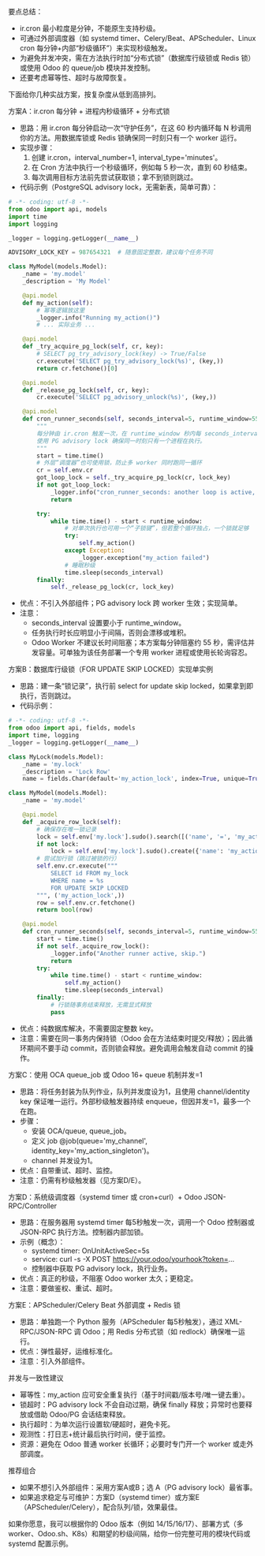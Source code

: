 要点总结：
- ir.cron 最小粒度是分钟，不能原生支持秒级。
- 可通过外部调度器（如 systemd timer、Celery/Beat、APScheduler、Linux cron 每分钟+内部“秒级循环”）来实现秒级触发。
- 为避免并发冲突，需在方法执行时加“分布式锁”（数据库行级锁或 Redis 锁）或使用 Odoo 的 queue/job 模块并发控制。
- 还要考虑幂等性、超时与故障恢复。

下面给你几种实战方案，按复杂度从低到高排列。

方案A：ir.cron 每分钟 + 进程内秒级循环 + 分布式锁
- 思路：用 ir.cron 每分钟启动一次“守护任务”，在这 60 秒内循环每 N 秒调用你的方法。用数据库锁或 Redis 锁确保同一时刻只有一个 worker 运行。
- 实现步骤：
  1) 创建 ir.cron，interval_number=1, interval_type='minutes'。
  2) 在 Cron 方法中执行一个秒级循环，例如每 5 秒一次，直到 60 秒结束。
  3) 每次调用目标方法前先尝试获取锁；拿不到锁则跳过。
- 代码示例（PostgreSQL advisory lock，无需新表，简单可靠）：

```python
# -*- coding: utf-8 -*-
from odoo import api, models
import time
import logging

_logger = logging.getLogger(__name__)

ADVISORY_LOCK_KEY = 987654321  # 随意固定整数，建议每个任务不同

class MyModel(models.Model):
    _name = 'my.model'
    _description = 'My Model'

    @api.model
    def my_action(self):
        # 幂等逻辑放这里
        _logger.info("Running my_action()")
        # ... 实际业务 ...

    @api.model
    def _try_acquire_pg_lock(self, cr, key):
        # SELECT pg_try_advisory_lock(key) -> True/False
        cr.execute('SELECT pg_try_advisory_lock(%s)', (key,))
        return cr.fetchone()[0]

    @api.model
    def _release_pg_lock(self, cr, key):
        cr.execute('SELECT pg_advisory_unlock(%s)', (key,))

    @api.model
    def cron_runner_seconds(self, seconds_interval=5, runtime_window=55, lock_key=ADVISORY_LOCK_KEY):
        """
        每分钟由 ir.cron 触发一次，在 runtime_window 秒内每 seconds_interval 秒跑一次 my_action。
        使用 PG advisory lock 确保同一时刻只有一个进程在执行。
        """
        start = time.time()
        # 外层“调度器”也可使用锁，防止多 worker 同时跑同一循环
        cr = self.env.cr
        got_loop_lock = self._try_acquire_pg_lock(cr, lock_key)
        if not got_loop_lock:
            _logger.info("cron_runner_seconds: another loop is active, skip this minute.")
            return

        try:
            while time.time() - start < runtime_window:
                # 对单次执行也可用一个“子锁键”，但若整个循环独占，一个锁就足够
                try:
                    self.my_action()
                except Exception:
                    _logger.exception("my_action failed")
                # 睡眠秒级
                time.sleep(seconds_interval)
        finally:
            self._release_pg_lock(cr, lock_key)
```

- 优点：不引入外部组件；PG advisory lock 跨 worker 生效；实现简单。
- 注意：
  - seconds_interval 设置要小于 runtime_window。
  - 任务执行时长应明显小于间隔，否则会漂移或堆积。
  - Odoo Worker 不建议长时间阻塞；本方案每分钟阻塞约 55 秒，需评估并发容量。可单独为该任务部署一个专用 worker 进程或使用长轮询容忍。

方案B：数据库行级锁（FOR UPDATE SKIP LOCKED）实现单实例
- 思路：建一条“锁记录”，执行前 select for update skip locked，如果拿到即执行，否则跳过。
- 代码示例：

```python
# -*- coding: utf-8 -*-
from odoo import api, fields, models
import time, logging
_logger = logging.getLogger(__name__)

class MyLock(models.Model):
    _name = 'my.lock'
    _description = 'Lock Row'
    name = fields.Char(default='my_action_lock', index=True, unique=True)

class MyModel(models.Model):
    _name = 'my.model'

    @api.model
    def _acquire_row_lock(self):
        # 确保存在唯一锁记录
        lock = self.env['my.lock'].sudo().search([('name', '=', 'my_action_lock')], limit=1)
        if not lock:
            lock = self.env['my.lock'].sudo().create({'name': 'my_action_lock'})
        # 尝试加行锁（跳过被锁的行）
        self.env.cr.execute("""
            SELECT id FROM my_lock
            WHERE name = %s
            FOR UPDATE SKIP LOCKED
        """, ('my_action_lock',))
        row = self.env.cr.fetchone()
        return bool(row)

    @api.model
    def cron_runner_seconds(self, seconds_interval=5, runtime_window=55):
        start = time.time()
        if not self._acquire_row_lock():
            _logger.info("Another runner active, skip.")
            return
        try:
            while time.time() - start < runtime_window:
                self.my_action()
                time.sleep(seconds_interval)
        finally:
            # 行锁随事务结束释放，无需显式释放
            pass
```

- 优点：纯数据库解决，不需要固定整数 key。
- 注意：需要在同一事务内保持锁（Odoo 会在方法结束时提交/释放）；因此循环期间不要手动 commit，否则锁会释放。避免调用会触发自动 commit 的操作。

方案C：使用 OCA queue_job 或 Odoo 16+ queue 机制并发=1
- 思路：将任务封装为队列作业，队列并发度设为1，且使用 channel/identity key 保证唯一运行。外部秒级触发器持续 enqueue，但因并发=1，最多一个在跑。
- 步骤：
  - 安装 OCA/queue, queue_job。
  - 定义 job @job(queue='my_channel', identity_key='my_action_singleton')。
  - channel 并发设为1。
- 优点：自带重试、超时、监控。
- 注意：仍需有秒级触发器（见方案D/E）。

方案D：系统级调度器（systemd timer 或 cron+curl）+ Odoo JSON-RPC/Controller
- 思路：在服务器用 systemd timer 每5秒触发一次，调用一个 Odoo 控制器或 JSON-RPC 执行方法。控制器内部加锁。
- 示例（概念）：
  - systemd timer: OnUnitActiveSec=5s
  - service: curl -s -X POST https://your.odoo/yourhook?token=... 
  - 控制器中获取 PG advisory lock，执行业务。
- 优点：真正的秒级，不阻塞 Odoo worker 太久；更稳定。
- 注意：要做鉴权、重试、超时。

方案E：APScheduler/Celery Beat 外部调度 + Redis 锁
- 思路：单独跑一个 Python 服务（APScheduler 每5秒触发），通过 XML-RPC/JSON-RPC 调 Odoo；用 Redis 分布式锁（如 redlock）确保唯一运行。
- 优点：弹性最好，运维标准化。
- 注意：引入外部组件。

并发与一致性建议
- 幂等性：my_action 应可安全重复执行（基于时间戳/版本号/唯一键去重）。
- 锁超时：PG advisory lock 不会自动过期，确保 finally 释放；异常时也要释放或借助 Odoo/PG 会话结束释放。
- 执行超时：为单次运行设置软/硬超时，避免卡死。
- 观测性：打日志+统计最后执行时间，便于监控。
- 资源：避免在 Odoo 普通 worker 长循环；必要时专门开一个 worker 或走外部调度。

推荐组合
- 如果不想引入外部组件：采用方案A或B；选 A（PG advisory lock）最省事。
- 如果追求稳定与可维护：方案D（systemd timer）或方案E（APScheduler/Celery），配合队列/锁，效果最佳。

如果你愿意，我可以根据你的 Odoo 版本（例如 14/15/16/17）、部署方式（多worker、Odoo.sh、K8s）和期望的秒级间隔，给你一份完整可用的模块代码或 systemd 配置示例。